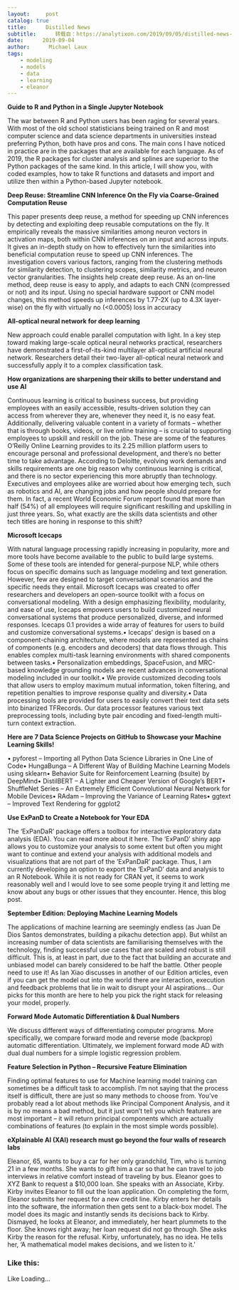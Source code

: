 ```yaml
---
layout:     post
catalog: true
title:      Distilled News
subtitle:      转载自：https://analytixon.com/2019/09/05/distilled-news-1186/
date:      2019-09-04
author:      Michael Laux
tags:
    - modeling
    - models
    - data
    - learning
    - eleanor
---
```


**Guide to R and Python in a Single Jupyter Notebook**

The war between R and Python users has been raging for several years. With most of the old school statisticians being trained on R and most computer science and data science departments in universities instead preferring Python, both have pros and cons. The main cons I have noticed in practice are in the packages that are available for each language. As of 2019, the R packages for cluster analysis and splines are superior to the Python packages of the same kind. In this article, I will show you, with coded examples, how to take R functions and datasets and import and utilize then within a Python-based Jupyter notebook.

**Deep Reuse: Streamline CNN Inference On the Fly via Coarse-Grained Computation Reuse**

This paper presents deep reuse, a method for speeding up CNN inferences by detecting and exploiting deep reusable computations on the fly. It empirically reveals the massive similarities among neuron vectors in activation maps, both within CNN inferences on an input and across inputs. It gives an in-depth study on how to effectively turn the similarities into beneficial computation reuse to speed up CNN inferences. The investigation covers various factors, ranging from the clustering methods for similarity detection, to clustering scopes, similarity metrics, and neuron vector granularities. The insights help create deep reuse. As an on-line method, deep reuse is easy to apply, and adapts to each CNN (compressed or not) and its input. Using no special hardware support or CNN model changes, this method speeds up inferences by 1.77-2X (up to 4.3X layer-wise) on the fly with virtually no (<0.0005) loss in accuracy

**All-optical neural network for deep learning**

New approach could enable parallel computation with light. In a key step toward making large-scale optical neural networks practical, researchers have demonstrated a first-of-its-kind multilayer all-optical artificial neural network. Researchers detail their two-layer all-optical neural network and successfully apply it to a complex classification task.

**How organizations are sharpening their skills to better understand and use AI**

Continuous learning is critical to business success, but providing employees with an easily accessible, results-driven solution they can access from wherever they are, whenever they need it, is no easy feat. Additionally, delivering valuable content in a variety of formats – whether that is through books, videos, or live online training – is crucial to supporting employees to upskill and reskill on the job. These are some of the features O’Reilly Online Learning provides to its 2.25 million platform users to encourage personal and professional development, and there’s no better time to take advantage. According to Deloitte, evolving work demands and skills requirements are one big reason why continuous learning is critical, and there is no sector experiencing this more abruptly than technology. Executives and employees alike are worried about how emerging tech, such as robotics and AI, are changing jobs and how people should prepare for them. In fact, a recent World Economic Forum report found that more than half (54%) of all employees will require significant reskilling and upskilling in just three years. So, what exactly are the skills data scientists and other tech titles are honing in response to this shift?

**Microsoft Icecaps**

With natural language processing rapidly increasing in popularity, more and more tools have become available to the public to build large systems. Some of these tools are intended for general-purpose NLP, while others focus on specific domains such as language modeling and text generation. However, few are designed to target conversational scenarios and the specific needs they entail. Microsoft Icecaps was created to offer researchers and developers an open-source toolkit with a focus on conversational modeling. With a design emphasizing flexibility, modularity, and ease of use, Icecaps empowers users to build customized neural conversational systems that produce personalized, diverse, and informed responses. Icecaps 0.1 provides a wide array of features for users to build and customize conversational systems.• Icecaps’ design is based on a component-chaining architecture, where models are represented as chains of components (e.g. encoders and decoders) that data flows through. This enables complex multi-task learning environments with shared components between tasks.• Personalization embeddings, SpaceFusion, and MRC-based knowledge grounding models are recent advances in conversational modeling included in our toolkit.• We provide customized decoding tools that allow users to employ maximum mutual information, token filtering, and repetition penalties to improve response quality and diversity.• Data processing tools are provided for users to easily convert their text data sets into binarized TFRecords. Our data processor features various text preprocessing tools, including byte pair encoding and fixed-length multi-turn context extraction.

**Here are 7 Data Science Projects on GitHub to Showcase your Machine Learning Skills!**

• pyforest – Importing all Python Data Science Libraries in One Line of Code• HungaBunga – A Different Way of Building Machine Learning Models using sklearn• Behavior Suite for Reinforcement Learning (bsuite) by DeepMind• DistilBERT – A Lighter and Cheaper Version of Google’s BERT• ShuffleNet Series – An Extremely Efficient Convolutional Neural Network for Mobile Devices• RAdam – Improving the Variance of Learning Rates• ggtext – Improved Text Rendering for ggplot2

**Use ExPanD to Create a Notebook for Your EDA**

The ‘ExPanDaR’ package offers a toolbox for interactive exploratory data analysis (EDA). You can read more about it here. The ‘ExPanD’ shiny app allows you to customize your analysis to some extent but often you might want to continue and extend your analysis with additional models and visualizations that are not part of the ‘ExPanDaR’ package. Thus, I am currently developing an option to export the ‘ExPanD’ data and analysis to an R Notebook. While it is not ready for CRAN yet, it seems to work reasonably well and I would love to see some people trying it and letting me know about any bugs or other issues that they encounter. Hence, this blog post.

**September Edition: Deploying Machine Learning Models**

The applications of machine learning are seemingly endless (as Juan De Dios Santos demonstrates, building a pikachu detection app). But whilst an increasing number of data scientists are familiarising themselves with the technology, finding successful use cases that are scaled and robust is still difficult. This is, at least in part, due to the fact that building an accurate and unbiased model can barely considered to be half the battle. Other people need to use it! As Ian Xiao discusses in another of our Edition articles, even if you can get the model out into the world there are interaction, execution and feedback problems that lie in wait to disrupt your AI aspirations… Our picks for this month are here to help you pick the right stack for releasing your model, properly.

**Forward Mode Automatic Differentiation & Dual Numbers**

We discuss different ways of differentiating computer programs. More specifically, we compare forward mode and reverse mode (backprop) automatic differentiation. Ultimately, we implement forward mode AD with dual dual numbers for a simple logistic regression problem.

**Feature Selection in Python – Recursive Feature Elimination**

Finding optimal features to use for Machine learning model training can sometimes be a difficult task to accomplish. I’m not saying that the process itself is difficult, there are just so many methods to choose from. You’ve probably read a lot about methods like Principal Component Analysis, and it is by no means a bad method, but it just won’t tell you which features are most important – it will return principal components which are actually combinations of features (to explain in the most simple words possible).

**eXplainable AI (XAI) research must go beyond the four walls of research labs**

Eleanor, 65, wants to buy a car for her only grandchild, Tim, who is turning 21 in a few months. She wants to gift him a car so that he can travel to job interviews in relative comfort instead of traveling by bus. Eleanor goes to XYZ Bank to request a $10,000 loan. She speaks with an Associate, Kirby. Kirby invites Eleanor to fill out the loan application. On completing the form, Eleanor submits her request for a new credit line. Kirby enters her details into the software, the information then gets sent to a black-box model. The model does its magic and instantly sends its decisions back to Kirby. Dismayed, he looks at Eleanor, and immediately, her heart plummets to the floor. She knows right away; her loan request did not go through. She asks Kirby the reason for the refusal. Kirby, unfortunately, has no idea. He tells her, ‘A mathematical model makes decisions, and we listen to it.’

### Like this:

Like Loading...
